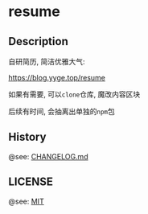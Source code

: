 # resume

## Description

自研简历, 简洁优雅大气:

https://blog.yyge.top/resume

如果有需要, 可以`clone`仓库, 魔改内容区块

后续有时间, 会抽离出单独的`npm`包

## History

@see: [CHANGELOG.md](./CHANGELOG.md)

## LICENSE

@see: [MIT](./LICENSE)